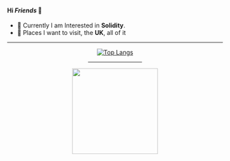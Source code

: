 #### Hi _Friends_ 👋
- 💬 Currently I am Interested in **Solidity**.
- 🌱 Places I want to visit, the **UK**, all of it
<!-- - 📫 Let's connect, via **[Mail](daphicx@gmail.com)**. -->

<div align=center>  
  <hr>
  
 [![Top Langs](https://github-readme-stats.vercel.app/api/top-langs/?username=MsHinata&theme=omni&am&layout=compact&langs_count=10)](https://github.com/MsHinata/github-readme-stats)  
  
<hr width="25%">
  
<img width=200 height=200 src="https://user-images.githubusercontent.com/77758884/156876700-2967a25d-56e2-4664-a9e6-53f88503f517.png">
</div>
